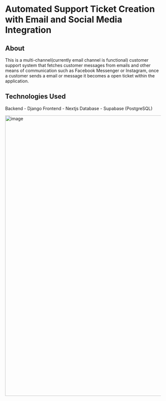 # Automated Support Ticket Creation with Email and Social Media Integration



## About
This is a multi-channel(currently email channel is functional) customer support system that fetches customer messages from emails and other means of communication such as Facebook Messenger or Instagram, once a customer sends a email or message it becomes a open ticket within the application.
## Technologies Used
Backend - Django
Frontend - Nextjs
Database - Supabase (PostgreSQL)

<img width="1919" height="910" alt="image" src="https://github.com/user-attachments/assets/c9997f83-9450-4f6f-b4d4-587617a1c21f" />

